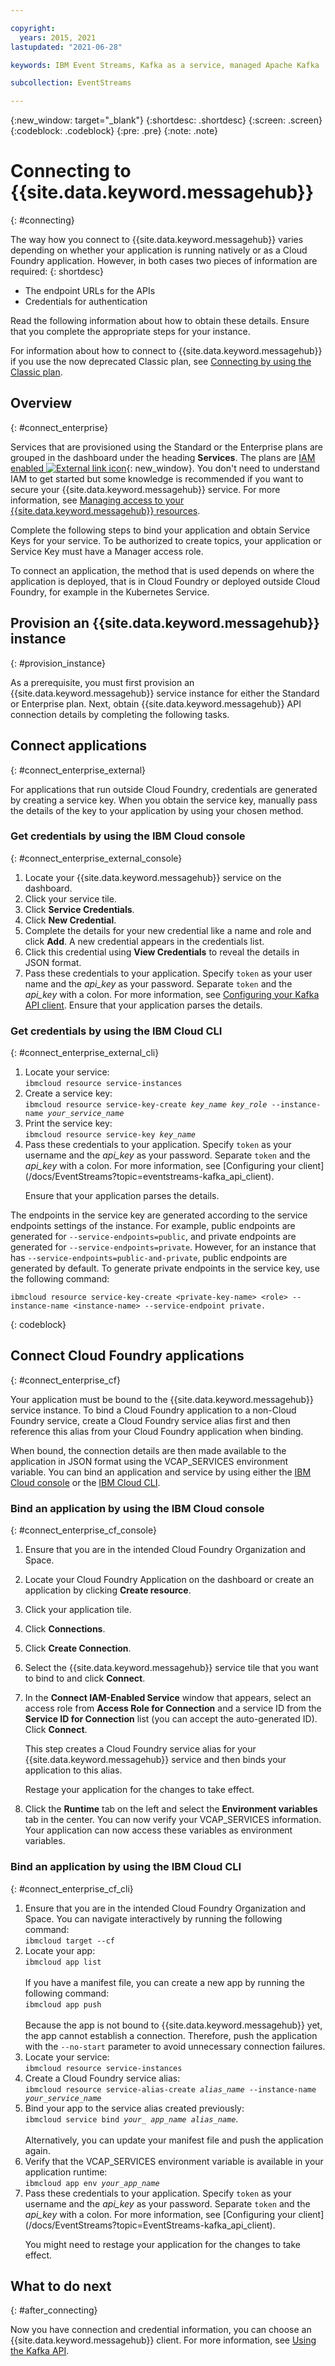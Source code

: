 ```yaml
---

copyright:
  years: 2015, 2021
lastupdated: "2021-06-28"

keywords: IBM Event Streams, Kafka as a service, managed Apache Kafka

subcollection: EventStreams

---
```


{:new_window: target="_blank"}
{:shortdesc: .shortdesc}
{:screen: .screen}
{:codeblock: .codeblock}
{:pre: .pre}
{:note: .note}


# Connecting to {{site.data.keyword.messagehub}}
{: #connecting}


The way how you connect to {{site.data.keyword.messagehub}} varies depending on whether your application is running natively or as a Cloud Foundry application. However, in both cases two pieces of information are required: 
{: shortdesc}

* The endpoint URLs for the APIs
* Credentials for authentication

Read the following information about how to obtain these details. Ensure that you complete the appropriate steps for your instance.

For information about how to connect to {{site.data.keyword.messagehub}} if you use the now deprecated Classic plan, see [Connecting by using the Classic plan](/docs/EventStreams?topic=EventStreams-connecting_classic).


## Overview
{: #connect_enterprise}

Services that are provisioned using the Standard or the Enterprise plans are grouped in the dashboard under the heading **Services**. The plans are [IAM enabled ![External link icon](../../icons/launch-glyph.svg "External link icon")](/docs/account?topic=account-overview){: new_window}. You don't need to understand IAM to get started but some knowledge is recommended if you want to secure your {{site.data.keyword.messagehub}} service. For more information, see 
[Managing access to your {{site.data.keyword.messagehub}} resources](/docs/EventStreams?topic=EventStreams-security).

Complete the following steps to bind your application and obtain Service Keys for your service. To be authorized to create topics, your application or Service Key must have a Manager access role.

To connect an application, the method that is used depends on where the application is deployed, that is in Cloud Foundry or deployed outside Cloud Foundry, for example in the Kubernetes Service.

## Provision an {{site.data.keyword.messagehub}} instance
{: #provision_instance}

As a prerequisite, you must first provision an {{site.data.keyword.messagehub}} service instance for either the Standard or Enterprise plan. Next, obtain {{site.data.keyword.messagehub}} API connection details by completing the following tasks.

## Connect applications 
{: #connect_enterprise_external}

For applications that run outside Cloud Foundry, credentials are generated by creating a service key. When you obtain the service key, manually pass the details of the key to your application by using your chosen method.

### Get credentials by using the IBM Cloud console
{: #connect_enterprise_external_console}

1. Locate your {{site.data.keyword.messagehub}} service on the dashboard.
2. Click your service tile.
3. Click **Service Credentials**.
4. Click **New Credential**. 
5. Complete the details for your new credential like a name and role and click **Add**. A new credential appears in the credentials list.
6. Click this credential using **View Credentials** to reveal the details in JSON format.
7. Pass these credentials to your application. Specify <code>token</code> as your user name and the <var class="keyword varname">api_key</var> as your password. Separate <code>token</code> and the <var class="keyword varname">api_key</var> with a colon. For more information, see [Configuring your Kafka API client](/docs/EventStreams?topic=EventStreams-kafka_using#kafka_api_client).
Ensure that your application parses the details.

### Get credentials by using the IBM Cloud CLI
{: #connect_enterprise_external_cli}

<ol>
<li>Locate your service:<br/>
<code>ibmcloud resource service-instances</code></li>
<li>Create a service key:<br/>
<code>ibmcloud resource service-key-create <var class="keyword varname">key_name</var> <var class="keyword varname">key_role</var> --instance-name <var class="keyword varname">your_service_name</var></code></li>
<li>Print the service key:<br/>
<code>ibmcloud resource service-key <var class="keyword varname">key_name</var></code></li>
<li>Pass these credentials to your application. Specify <code>token</code> as your username and the <var class="keyword varname">api_key</var> as your password. Separate <code>token</code> and the <var class="keyword varname">api_key</var> with a colon. For more information, see [Configuring your client](/docs/EventStreams?topic=eventstreams-kafka_api_client).
<p>Ensure that your application parses the details.</p></li>
</ol>

The endpoints in the service key are generated according to the service endpoints settings of the instance. For example, public endpoints are generated for `--service-endpoints=public`, and private endpoints are generated for `--service-endpoints=private`. However, for an instance that has `--service-endpoints=public-and-private`, public endpoints are generated by default. To generate private endpoints in the service key, use the following command: 

```
ibmcloud resource service-key-create <private-key-name> <role> --instance-name <instance-name> --service-endpoint private.
```
{: codeblock}
  
## Connect Cloud Foundry applications
{: #connect_enterprise_cf}

Your application must be bound to the {{site.data.keyword.messagehub}} service instance. To bind a Cloud Foundry application to a non-Cloud Foundry service, create a Cloud Foundry service alias first and then reference this alias from your Cloud Foundry application when binding. 

When bound, the connection details are then made available to the application in JSON format using the VCAP_SERVICES environment variable. You can bind an application and service by using either the [IBM Cloud console](/docs/EventStreams?topic=EventStreams-connecting#connect_enterprise_cf_console) or the [IBM Cloud CLI](/docs/EventStreams?topic=EventStreams-connecting#connect_enterprise_cf_cli).

### Bind an application by using the IBM Cloud console
{: #connect_enterprise_cf_console}

1. Ensure that you are in the intended Cloud Foundry Organization and Space.
2. Locate your Cloud Foundry Application on the dashboard or create an application by clicking **Create resource**.
3. Click your application tile.
4. Click **Connections**.
5. Click **Create Connection**.
6. Select the {{site.data.keyword.messagehub}} service tile that you want to bind to and click **Connect**. 
7. In the **Connect IAM-Enabled Service** window that appears, select an access role from **Access Role for Connection** and a service ID from the **Service ID for Connection** list (you can accept the auto-generated ID). Click **Connect**. 

    This step creates a Cloud Foundry service alias for your {{site.data.keyword.messagehub}} service and then binds your application to this alias. 

    Restage your application for the changes to take effect.<br/>
8. Click the **Runtime** tab on the left and select the **Environment variables** tab in the center. You can now verify your VCAP_SERVICES information. Your application can now access these variables as environment variables. 
 

### Bind an application by using the IBM Cloud CLI
{: #connect_enterprise_cf_cli}

<ol>
<li>Ensure that you are in the intended Cloud Foundry Organization and Space. You can navigate interactively by running the following command:<br/>
 <code>ibmcloud target --cf</code></li>
<li>Locate your app:</br>
<code>ibmcloud app list</code><br/>
<br/>
If you have a manifest file, you can create a new app by running the following command:<br/>
<code>ibmcloud app push</code><br/>
<br/>
Because the app is not bound to {{site.data.keyword.messagehub}} yet, the app cannot establish a connection. Therefore, push the application with the <code>--no-start</code> parameter to avoid unnecessary connection failures.</li>
<li>Locate your service:</br>
<code>ibmcloud resource service-instances</code></li>
<li>Create a Cloud Foundry service alias:<br/>
<code>ibmcloud resource service-alias-create <var class="keyword varname">alias_name</var> --instance-name <var class="keyword varname">your_service_name</var></code></li>
<li>Bind your app to the service alias created previously:<br/>
<code>ibmcloud service bind <var class="keyword varname">your_ app_name</var> <var class="keyword varname">alias_name</var></code>.<br/>
<br/>
Alternatively, you can update your manifest file and push the application again.</li>
<li>Verify that the VCAP_SERVICES environment variable is available in your application runtime:<br/>
<code>ibmcloud app env <var class="keyword varname">your_app_name</var></code></li>
<li>Pass these credentials to your application. Specify <code>token</code> as your username and the <var class="keyword varname">api_key</var> as your password. Separate <code>token</code> and the <var class="keyword varname">api_key</var> with a colon. For more information, see [Configuring your client](/docs/EventStreams?topic=EventStreams-kafka_api_client). 

You might need to restage your application for the changes to take effect.</li>
</ol>


## What to do next
{: #after_connecting}

Now you have connection and credential information, you can choose an {{site.data.keyword.messagehub}} client. For more information, see [Using the Kafka API](/docs/EventStreams?topic=EventStreams-kafka_using).

<!--
Charlie said:

"Add some info describing how to take the information made available from above e.g. like the info in the Connecting a client to the Kafka API section of the alpha docs on stage 1? https://test.cloud.ibm.com/docs/EventStreams?topic=EventStreams-alpha_about#alpha_about"
-->
